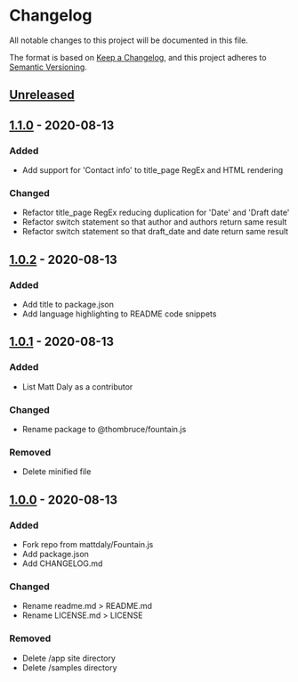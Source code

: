 # Changelog
All notable changes to this project will be documented in this file.

The format is based on [Keep a Changelog](https://keepachangelog.com/en/1.0.0/),
and this project adheres to [Semantic Versioning](https://semver.org/spec/v2.0.0.html).

## [Unreleased]

## [1.1.0] - 2020-08-13

### Added
- Add support for 'Contact info' to title_page RegEx and HTML rendering

### Changed
- Refactor title_page RegEx reducing duplication for 'Date' and 'Draft date'
- Refactor switch statement so that author and authors return same result
- Refactor switch statement so that draft_date and date return same result

## [1.0.2] - 2020-08-13

### Added
- Add title to package.json
- Add language highlighting to README code snippets

## [1.0.1] - 2020-08-13

### Added
- List Matt Daly as a contributor

### Changed
- Rename package to @thombruce/fountain.js

### Removed
- Delete minified file

## [1.0.0] - 2020-08-13

### Added
- Fork repo from mattdaly/Fountain.js
- Add package.json
- Add CHANGELOG.md

### Changed
- Rename readme.md > README.md
- Rename LICENSE.md > LICENSE

### Removed
- Delete /app site directory
- Delete /samples directory

[Unreleased]: https://github.com/thombruce/fountain.js/compare/v1.1.0...HEAD
[1.1.0]: https://github.com/thombruce/fountain.js/compare/v1.0.2...v1.1.0
[1.0.2]: https://github.com/thombruce/fountain.js/compare/v1.0.1...v1.0.2
[1.0.1]: https://github.com/thombruce/fountain.js/compare/v1.0.0...v1.0.1
[1.0.0]: https://github.com/thombruce/fountain.js/releases/tag/v1.0.0